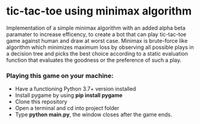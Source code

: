 # tic-tac-toe using minimax algorithm

Implementation of a simple minimax algorithm with an added alpha beta paramater to increase efficency, to create a bot that can play tic-tac-toe game against human and draw at worst case.
Minimax is brute-force like algorithm which minimizes maximum loss by observing all possible plays in a decision tree and picks the best choice according to a static evaluation function that evaluates the goodness or the preference of such a play.

### Playing this game on your machine:
* Have a functioning Python 3.7+ version installed
* Install pygame by using **pip install pygame**
* Clone this repository
* Open a terminal and cd into project folder
* Type **python main.py**, the window closes after the game ends.